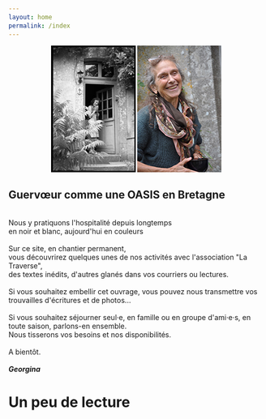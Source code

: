 ```yaml
---
layout: home
permalink: /index
---
```

<p align="center">
 <img src="assets/img/georgina-nb.jpg" alt="Georgina" />
 <img src="assets/img/georgina-coul.jpg" alt="Georgina" />
<p>
 
<h2>Guervœur comme une OASIS en Bretagne</h2>
<br>
Nous y pratiquons l'hospitalité depuis longtemps<br>
en noir et blanc, aujourd'hui en couleurs<br>
<br>
Sur ce site, en chantier permanent,<br>
vous découvrirez quelques unes de nos activités avec l'association "La Traverse",<br>
des textes inédits, d'autres glanés dans vos courriers ou lectures.<br>
<br>
Si vous souhaitez embellir cet ouvrage, vous pouvez nous transmettre vos trouvailles d'écritures et de photos...<br>
<br>
Si vous souhaitez séjourner seul&middot;e, en famille ou en groupe d'ami&middot;e&middot;s, en toute saison, parlons-en ensemble.<br>
Nous tisserons vos besoins et nos disponibilités.<br>
<br>A bientôt.<br>
<br>
<strong><em>Georgina</em></strong>
</p>
<h1>Un peu de lecture</h1>